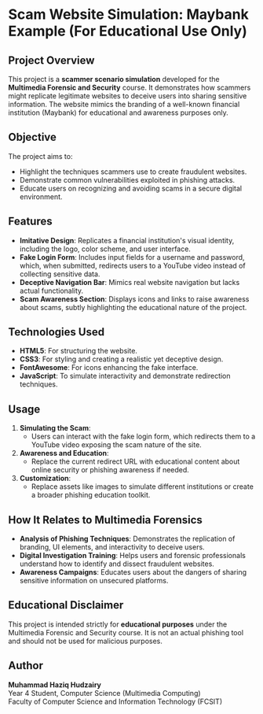 # Scam Website Simulation: Maybank Example (For Educational Use Only)

## Project Overview
This project is a **scammer scenario simulation** developed for the **Multimedia Forensic and Security** course. It demonstrates how scammers might replicate legitimate websites to deceive users into sharing sensitive information. The website mimics the branding of a well-known financial institution (Maybank) for educational and awareness purposes only.

## Objective
The project aims to:
- Highlight the techniques scammers use to create fraudulent websites.
- Demonstrate common vulnerabilities exploited in phishing attacks.
- Educate users on recognizing and avoiding scams in a secure digital environment.

## Features
- **Imitative Design**: Replicates a financial institution's visual identity, including the logo, color scheme, and user interface.
- **Fake Login Form**: Includes input fields for a username and password, which, when submitted, redirects users to a YouTube video instead of collecting sensitive data.
- **Deceptive Navigation Bar**: Mimics real website navigation but lacks actual functionality.
- **Scam Awareness Section**: Displays icons and links to raise awareness about scams, subtly highlighting the educational nature of the project.

## Technologies Used
- **HTML5**: For structuring the website.
- **CSS3**: For styling and creating a realistic yet deceptive design.
- **FontAwesome**: For icons enhancing the fake interface.
- **JavaScript**: To simulate interactivity and demonstrate redirection techniques.

## Usage
1. **Simulating the Scam**:
   - Users can interact with the fake login form, which redirects them to a YouTube video exposing the scam nature of the site.
2. **Awareness and Education**:
   - Replace the current redirect URL with educational content about online security or phishing awareness if needed.
3. **Customization**:
   - Replace assets like images to simulate different institutions or create a broader phishing education toolkit.

## How It Relates to Multimedia Forensics
- **Analysis of Phishing Techniques**: Demonstrates the replication of branding, UI elements, and interactivity to deceive users.
- **Digital Investigation Training**: Helps users and forensic professionals understand how to identify and dissect fraudulent websites.
- **Awareness Campaigns**: Educates users about the dangers of sharing sensitive information on unsecured platforms.

## Educational Disclaimer
This project is intended strictly for **educational purposes** under the Multimedia Forensic and Security course. It is not an actual phishing tool and should not be used for malicious purposes.

## Author
**Muhammad Haziq Hudzairy**  
Year 4 Student, Computer Science (Multimedia Computing)  
Faculty of Computer Science and Information Technology (FCSIT)
